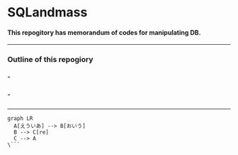 # SQLandmass

#### This repogitory has memorandum of codes for manipulating DB.
- - -
### Outline of this repogiory

##### - &nbsp; 
##### - &nbsp;  &emsp;
***

```mermaid
graph LR
  A[えういあ] --> B[おいう]
  B --> C[re]
  C --> A
\```
